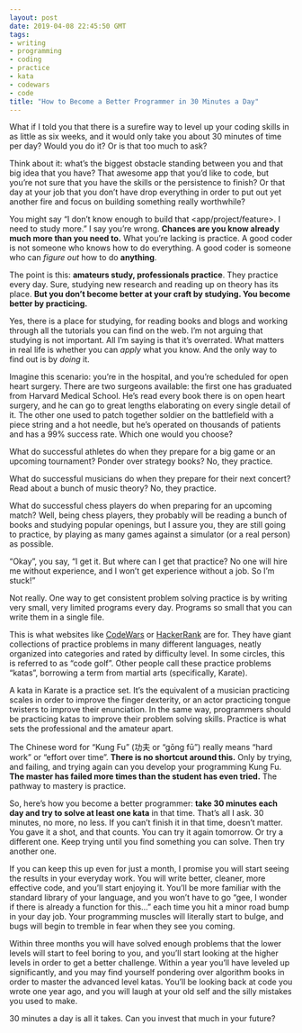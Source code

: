 ```yaml
---
layout: post
date: 2019-04-08 22:45:50 GMT
tags:
- writing
- programming
- coding
- practice
- kata
- codewars
- code
title: "How to Become a Better Programmer in 30 Minutes a Day"
---
```

What if I told you that there is a surefire way to level up your coding skills in as little as six weeks, and it would only take you about 30 minutes of time per day? Would you do it? Or is that too much to ask?

Think about it: what’s the biggest obstacle standing between you and that big idea that you have? That awesome app that you’d like to code, but you’re not sure that you have the skills or the persistence to finish? Or that day at your job that you don’t have drop everything in order to put out yet another fire and focus on building something really worthwhile?

<!-- more -->

You might say “I don’t know enough to build that <app/project/feature>. I need to study more.” I say you’re wrong. **Chances are you know already much more than you need to.** What you’re lacking is practice. A good coder is not someone who knows how to do everything. A good coder is someone who can _figure out_ how to do **anything**.

The point is this: **amateurs study, professionals practice**. They practice every day. Sure, studying new research and reading up on theory has its place. **But you don’t become better at your craft by studying. You become better by practicing.**

Yes, there is a place for studying, for reading books and blogs and working through all the tutorials you can find on the web. I’m not arguing that studying is not important. All I’m saying is that it’s overrated. What matters in real life is whether you can _apply_ what you know. And the only way to find out is by _doing_ it.

Imagine this scenario: you’re in the hospital, and you’re scheduled for open heart surgery. There are two surgeons available: the first one has graduated from Harvard Medical School. He’s read every book there is on open heart surgery, and he can go to great lengths elaborating on every single detail of it. The other one used to patch together soldier on the battlefield with a piece string and a hot needle, but he’s operated on thousands of patients and has a 99% success rate. Which one would you choose?

What do successful athletes do when they prepare for a big game or an upcoming tournament? Ponder over strategy books? No, they practice.

What do successful musicians do when they prepare for their next concert? Read about a bunch of music theory? No, they practice.

What do successful chess players do when preparing for an upcoming match? Well, being chess players, they probably will be reading a bunch of books and studying popular openings, but I assure you, they are still going to practice, by playing as many games against a simulator (or a real person) as possible.

“Okay”, you say, “I get it. But where can I get that practice? No one will hire me without experience, and I won’t get experience without a job. So I’m stuck!”

Not really. One way to get consistent problem solving practice is by writing very small, very limited programs every day. Programs so small that you can write them in a single file.

This is what websites like [CodeWars](https://www.codewars.com/r/qcbzjQ) or [HackerRank](https://www.hackerrank.com/) are for. They have giant collections of practice problems in many different languages, neatly organized into categories and rated by difficulty level. In some circles, this is referred to as “code golf”. Other people call these practice problems “katas”, borrowing a term from martial arts (specifically, Karate).

A kata in Karate is a practice set. It’s the equivalent of a musician practicing scales in order to improve the finger dexterity, or an actor practicing tongue twisters to improve their enunciation. In the same way, programmers should be practicing katas to improve their problem solving skills. Practice is what sets the professional and the amateur apart.

The Chinese word for “Kung Fu” (功夫 or “gōng fū”) really means “hard work” or “effort over time”. **There is no shortcut around this.** Only by trying, and failing, and trying again can you develop your programming Kung Fu. **The master has failed more times than the student has even tried.** The pathway to mastery is practice.

So, here’s how you become a better programmer: **take 30 minutes each day and try to solve at least one kata** in that time. That’s all I ask. 30 minutes, no more, no less. If you can’t finish it in that time, doesn’t matter. You gave it a shot, and that counts. You can try it again tomorrow. Or try a different one. Keep trying until you find something you can solve. Then try another one.

If you can keep this up even for just a month, I promise you will start seeing the results in your everyday work. You will write better, cleaner, more effective code, and you’ll start enjoying it. You’ll be more familiar with the standard library of your language, and you won’t have to go “gee, I wonder if there is already a function for this…” each time you hit a minor road bump in your day job. Your programming muscles will literally start to bulge, and bugs will begin to tremble in fear when they see you coming.

Within three months you will have solved enough problems that the lower levels will start to feel boring to you, and you’ll start looking at the higher levels in order to get a better challenge. Within a year you’ll have leveled up significantly, and you may find yourself pondering over algorithm books in order to master the advanced level katas. You’ll be looking back at code you wrote one year ago, and you will laugh at your old self and the silly mistakes you used to make.

30 minutes a day is all it takes. Can you invest that much in your future?
